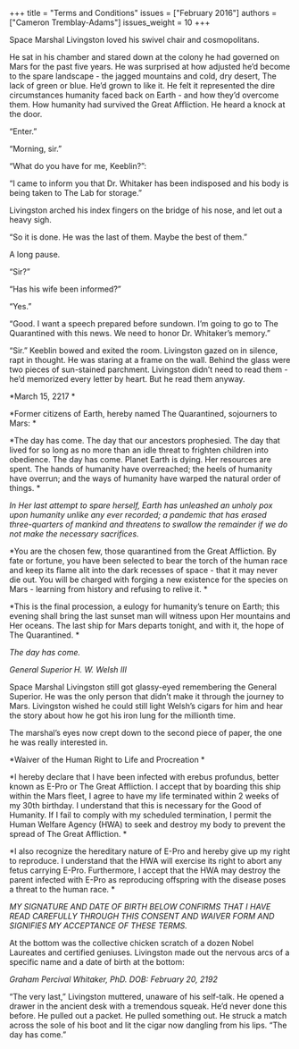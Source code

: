 +++
title = "Terms and Conditions"
issues = ["February 2016"]
authors = ["Cameron Tremblay-Adams"]
issues_weight = 10
+++

Space Marshal Livingston loved his swivel chair and cosmopolitans.

He sat in his chamber and stared down at the colony he had governed on Mars for the past five years. He was surprised at how adjusted he’d become to the spare landscape - the jagged mountains and cold, dry desert, The lack of green or blue. He’d grown to like it. He felt it represented the dire circumstances humanity faced back on Earth - and how they’d overcome them. How humanity had survived the Great Affliction. He heard a knock at the door.

“Enter.”

“Morning, sir.”

“What do you have for me, Keeblin?”:

“I came to inform you that Dr. Whitaker has been indisposed and his body is being taken to The Lab for storage.”

Livingston arched his index fingers on the bridge of his nose, and let out a heavy sigh.

“So it is done. He was the last of them. Maybe the best of them.”

A long pause.

“Sir?”

“Has his wife been informed?”

“Yes.”

“Good. I want a speech prepared before sundown. I’m going to go to The Quarantined with this news. We need to honor Dr. Whitaker’s memory.”

“Sir.” Keeblin bowed and exited the room. Livingston gazed on in silence, rapt in thought. He was staring at a frame on the wall. Behind the glass were two pieces of sun-stained parchment. Livingston didn’t need to read them - he’d memorized every letter by heart. But he read them anyway.

*March 15, 2217 *

*Former citizens of Earth, hereby named The Quarantined, sojourners to Mars: *

*The day has come. The day that our ancestors prophesied. The day that lived for so long as no more than an idle threat to frighten children into obedience. The day has come. Planet Earth is dying. Her resources are spent. The hands of humanity have overreached; the heels of humanity have overrun; and the ways of humanity have warped the natural order of things.  *

*In Her last attempt to spare herself, Earth has unleashed an unholy pox upon humanity unlike any ever recorded; a pandemic that has erased three-quarters of mankind and threatens to swallow the remainder if we do not make the necessary sacrifices.*

*You are the chosen few, those quarantined from the Great Affliction. By fate or fortune, you have been selected to bear the torch of the human race and keep its flame alit into the dark recesses of space - that it may never die out. You will be charged with forging a new existence for the species on Mars - learning from history and refusing to relive it.  *

*This is the final procession, a eulogy for humanity’s tenure on Earth; this evening shall bring the last sunset man will witness upon Her mountains and Her oceans. The last ship for Mars departs tonight, and with it, the hope of The Quarantined.  *

*The day has come.*

*General Superior H. W. Welsh III*

Space Marshal Livingston still got glassy-eyed remembering the General Superior. He was the only person that didn’t make it through the journey to Mars. Livingston wished he could still light Welsh’s cigars for him and hear the story about how he got his iron lung for the millionth time.

The marshal’s eyes now crept down to the second piece of paper, the one he was really interested in.

*Waiver of the Human Right to Life and Procreation *

*I hereby declare that I have been infected with erebus profundus, better known as E-Pro or The Great Affliction. I accept that by boarding this ship within the Mars fleet, I agree to have my life terminated within 2 weeks of my 30th birthday. I understand that this is necessary for the Good of Humanity. If I fail to comply with my scheduled termination, I permit the Human Welfare Agency (HWA) to seek and destroy my body to prevent the spread of The Great Affliction. *

*I also recognize the hereditary nature of E-Pro and hereby give up my right to reproduce. I understand that the HWA will exercise its right to abort any fetus carrying E-Pro. Furthermore, I accept that the HWA may destroy the parent infected with E-Pro as reproducing offspring with the disease poses a threat to the human race. *

*MY SIGNATURE AND DATE OF BIRTH BELOW CONFIRMS THAT I HAVE READ CAREFULLY THROUGH THIS CONSENT AND WAIVER FORM AND SIGNIFIES MY ACCEPTANCE OF THESE TERMS.*

At the bottom was the collective chicken scratch of a dozen Nobel Laureates and certified geniuses. Livingston made out the nervous arcs of a specific name and a date of birth at the bottom:

*Graham Percival Whitaker, PhD. DOB: February 20, 2192*

“The very last,” Livingston muttered, unaware of his self-talk. He opened a drawer in the ancient desk with a tremendous squeak. He’d never done this before. He pulled out a packet. He pulled something out. He struck a match across the sole of his boot and lit the cigar now dangling from his lips. “The day has come.”
